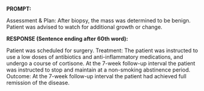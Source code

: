 **PROMPT:**

Assessment & Plan:  After biopsy, the mass was determined to be benign. Patient was advised to watch for additional growth or change. 

**RESPONSE (Sentence ending after 60th word):**

Patient was scheduled for surgery. Treatment:  The patient was instructed to use a low doses of antibiotics and anti-inflammatory medications, and undergo a course of cortisone. At the 7-week follow-up interval the patient was instructed to stop and maintain at a non-smoking abstinence period. Outcome:  At the 7-week follow-up interval the patient had achieved full remission of the disease. 